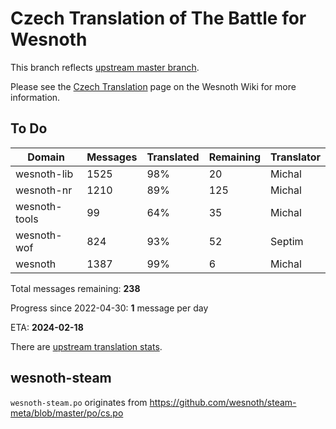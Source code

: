 # Czech Translation of The Battle for Wesnoth

This branch reflects [upstream master branch](https://github.com/wesnoth/wesnoth/tree/master).

Please see the [Czech Translation](https://wiki.wesnoth.org/CzechTranslation) page on the Wesnoth Wiki for more information.

## To Do

Domain | Messages | Translated | Remaining | Translator
------ | -------- | ---------- | --------- | ----------
wesnoth-lib | 1525 | 98% | 20 | Michal
wesnoth-nr | 1210 | 89% | 125 | Michal
wesnoth-tools | 99 | 64% | 35 | Michal
wesnoth-wof | 824 | 93% | 52 | Septim
wesnoth | 1387 | 99% | 6 | Michal

Total messages remaining: **238**

Progress since 2022-04-30: **1** message per day

ETA: **2024-02-18**

There are [upstream translation stats](https://www.wesnoth.org/gettext/?view=langs&version=master&lang=cs).

## wesnoth-steam
`wesnoth-steam.po` originates from https://github.com/wesnoth/steam-meta/blob/master/po/cs.po
